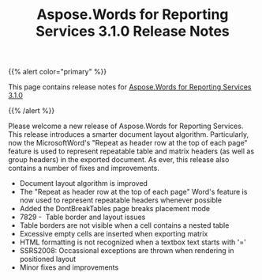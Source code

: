 ﻿---
title: Aspose.Words for Reporting Services 3.1.0 Release Notes
articleTitle: Aspose.Words for Reporting Services 3.1.0 Release Notes
linktitle: Aspose.Words for Reporting Services 3.1.0 Release Notes
description: "Aspose.Words for Reporting Services 3.1.0 Release Notes – learn about the latest updates and fixes."
type: docs
weight: 50
url: /reportingservices/aspose-words-for-reporting-services-3-1-0-release-notes/
---

{{% alert color="primary" %}}

This page contains release notes for [Aspose.Words for Reporting Services 3.1.0](https://downloads.aspose.com/words/reportingservices/new-releases/aspose.words-for-reporting-services-3.1.0/)

{{% /alert %}}

Please welcome a new release of Aspose.Words for Reporting Services. This release introduces a smarter document layout algorithm. Particularly, now the MicrosoftWord's "Repeat as header row at the top of each page"  feature is used to represent repeatable table and matrix headers (as well as group headers) in the exported document. As ever, this release also contains a number of fixes and improvements.

- Document layout algorithm is improved
- The "Repeat as header row at the top of each page" Word's feature is now used to represent repeatable headers whenever possible
- Added the DontBreakTables page breaks placement mode
- 7829 -  Table border and layout issues
- Table borders are not visible when a cell contains a nested table
- Excessive empty cells are inserted when exporting matrix
- HTML formatting is not recognized when a textbox text starts with '='
- SSRS2008: Occassional exceptions are thrown when rendering in positioned layout
- Minor fixes and improvements
